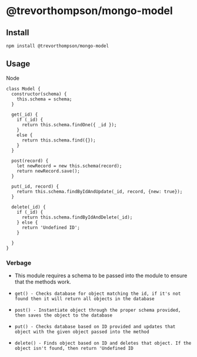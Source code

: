 # @trevorthompson/mongo-model

## Install

`npm install @trevorthompson/mongo-model`

## Usage

Node 
```
class Model {
  constructor(schema) {
    this.schema = schema;
  }

  get(_id) {
    if (_id) {
      return this.schema.findOne({ _id });
    }
    else {
      return this.schema.find({});
    }
  }

  post(record) { 
    let newRecord = new this.schema(record);
    return newRecord.save();
  }

  put(_id, record) {
    return this.schema.findByIdAndUpdate(_id, record, {new: true});
  }

  delete(_id) {
    if (_id) {
      return this.schema.findByIdAndDelete(_id);
    } else {
      return 'Undefined ID';
    }
    
  }
}
```

### Verbage

* This module requires a schema to be passed into the module to ensure that the methods work.

* `get() - Checks database for object matching the id, if it's not found then it will return all objects in the database`
* `post() - Instantiate object through the proper schema provided, then saves the object to the database`
* `put() - Checks database based on ID provided and updates that object with the given object passed into the method`
* `delete() - Finds object based on ID and deletes that object. If the object isn't found, then return 'Undefined ID`